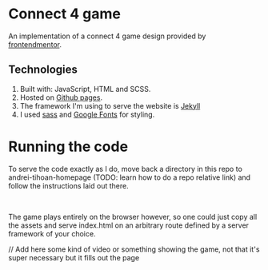 # Connect 4 game

An implementation of a connect 4 game design provided by [frontendmentor](https://frontendmentor.io).

## Technologies

1. Built with: JavaScript, HTML and SCSS.
2. Hosted on [Github pages](https://pages.github.com/). 
3. The framework I'm using to serve the website is [Jekyll](https://jekyllrb.com/)
1. I used [sass](https://sass-lang.com/) and
   [Google Fonts](https://www.google.com/fonts) for styling.

# Running the code

To serve the code exactly as I do, move back a directory in this repo to andrei-tihoan-homepage (TODO: learn how to do a repo relative link) and follow the instructions laid out there.

<br>

The game plays entirely on the browser however, so one could just copy all the assets and serve index.html on an arbitrary route defined by a server framework of your choice.

// Add here some kind of video or something showing the game, not that it's super necessary but it fills out the page
